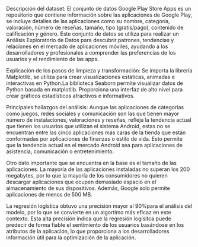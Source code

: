 















Descripción del dataset: El conjunto de datos Google Play Store Apps es un repositorio que contiene información sobre las aplicaciones de Google Play, se incluye detalles de las aplicaciones como su nombre, categoría, valoración, número de reseñas, tamaño, tipo (gratis/pago), contenido de calificación y género. Este conjunto de datos se utiliza para realizar un Análisis Exploratorio de Datos para descubrir patrones, tendencias y relaciones en el mercado de aplicaciones móviles, ayudando a los desarrolladores y profesionales a comprender las preferencias de los usuarios y el rendimiento de las apps. 

Explicación de los pasos de limpieza y transformación: Se importa la librería Matplotlib, se utiliza para crear visualizaciones estáticas, animadas e interactivas en Python.La biblioteca Seaborn permite visualizar datos de Python basada en matplotlib. Proporciona una interfaz de alto nivel para crear gráficos estadísticos atractivos e informativos.

Principales hallazgos del análisis: Aunque las aplicaciones de categorías como juegos, redes sociales y comunicación son las que tienen mayor número de instalaciones, valoraciones y reseñas, refleja  la tendencia actual que tienen los usuarios que utilizan el sistema Android, estas no se encuentran entre las cinco aplicaciones más caras de la tienda que están conformadas por aplicaciones de finanzas o estilo de vida. Esto permite que la tendencia actual en el mercado Android sea para aplicaciones de asistencia, comunicación o entretenimiento.

Otro dato importante que se encuentra en la base es el tamaño de las aplicaciones. La mayoría de las aplicaciones instaladas no superan los 200 megabytes, por lo que la mayoría de los consumidores no quieren descargar aplicaciones que ocupen demasiado espacio en el almacenamiento de sus dispositivos. Además, Google solo permite aplicaciones de menos de 500 MB.

La regresión logística obtuvo una precisión mayor al 90%para el análisis del modelo, por lo que se convierte en un algortimo más eficaz en este contexto. Esta alta
precisión indica que la regresión logísitca puede predecir de forma fiable el sentimiento de los usuarios basándose en los atributos de la aplicación, lo que proporciona a los desarrolladores información útil para la optimización de la aplicación.


